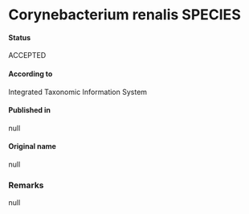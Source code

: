 # Corynebacterium renalis SPECIES

#### Status
ACCEPTED

#### According to
Integrated Taxonomic Information System

#### Published in
null

#### Original name
null

### Remarks
null